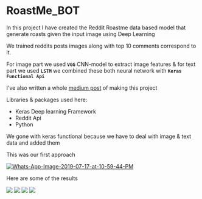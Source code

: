 # RoastMe_BOT


In this project I have created the Reddit Roastme data based model that generate roasts given the input image using Deep Learning

We trained reddits posts images along with top 10 comments correspond to it.

For image part we used **`VGG`** CNN-model to extract image features & for text part we used **`LSTM`**  we combined these both neural network with **`Keras Functional Api`**

I've also written a whole [medium post](https://medium.com/@sp241930/creating-reddits-roast-me-ai-roaster-bot-13eabeb93e2f) of making this project

Libraries & packages used here:

* Keras Deep learning Framework
* Reddit Api
* Python

We gone with keras functional because we have to deal with image & text data and added them

This was our first approach

<a href="https://ibb.co/j3q2S1w"><img src="https://i.ibb.co/ZcvP0kg/Whats-App-Image-2019-07-17-at-10-59-44-PM.jpg" alt="Whats-App-Image-2019-07-17-at-10-59-44-PM" border="0"></a>

Here are some of the results

![](https://cdn-images-1.medium.com/max/800/0*9MmWcpJSkZ8a-Qb4)
![](https://cdn-images-1.medium.com/max/800/0*iAAcJaAEI9betVeM)
![](https://cdn-images-1.medium.com/max/800/0*JS8ZpriBNa30fkN0)
![](https://cdn-images-1.medium.com/max/800/0*zIh0ANoMt-uetga9)



